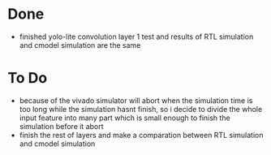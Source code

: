 # Done
- finished yolo-lite convolution layer 1 test and results of RTL simulation and cmodel simulation are the same 

# To Do
- because of the vivado simulator will abort when the simulation time is too long while the simulation hasnt finish, so i decide to divide the whole input feature into many part which is small enough to finish the simulation before it abort
- finish the rest of layers and make a comparation between RTL simulation and cmodel simulation

